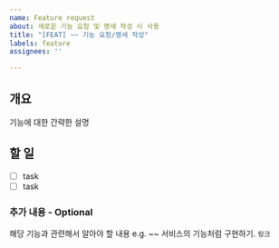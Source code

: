 ```yaml
---
name: Feature request
about: 새로운 기능 요청 및 명세 작성 시 사용
title: "[FEAT] ~~ 기능 요청/명세 작성"
labels: feature
assignees: ''

---
```


## 개요

기능에 대한 간략한 설명

## 할 일

- [ ] task
- [ ] task

### 추가 내용 - Optional

해당 기능과 관련해서 알아야 할 내용
e.g. ~~ 서비스의 기능처럼 구현하기. 
`링크`
